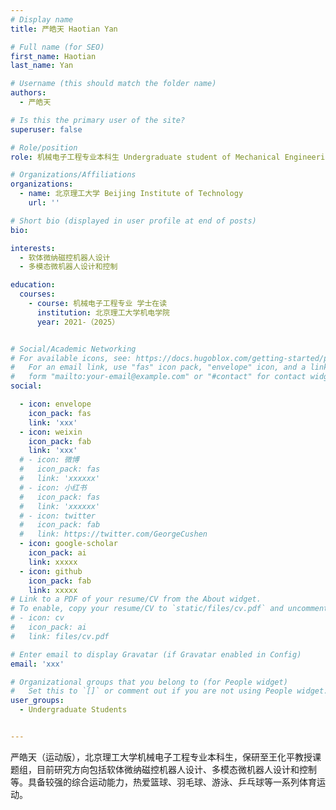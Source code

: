 ```yaml
---
# Display name
title: 严皓天 Haotian Yan

# Full name (for SEO)
first_name: Haotian 
last_name: Yan

# Username (this should match the folder name)
authors:
  - 严皓天

# Is this the primary user of the site?
superuser: false

# Role/position
role: 机械电子工程专业本科生 Undergraduate student of Mechanical Engineering

# Organizations/Affiliations
organizations:
  - name: 北京理工大学 Beijing Institute of Technology
    url: ''

# Short bio (displayed in user profile at end of posts)
bio: 

interests:
  - 软体微纳磁控机器人设计
  - 多模态微机器人设计和控制

education:
  courses:
    - course: 机械电子工程专业 学士在读
      institution: 北京理工大学机电学院
      year: 2021-（2025）


# Social/Academic Networking
# For available icons, see: https://docs.hugoblox.com/getting-started/page-builder/#icons
#   For an email link, use "fas" icon pack, "envelope" icon, and a link in the
#   form "mailto:your-email@example.com" or "#contact" for contact widget.
social:

  - icon: envelope
    icon_pack: fas
    link: 'xxx'
  - icon: weixin
    icon_pack: fab
    link: 'xxx'
  # - icon: 微博
  #   icon_pack: fas
  #   link: 'xxxxxx'
  # - icon: 小红书
  #   icon_pack: fas
  #   link: 'xxxxxx'
  # - icon: twitter
  #   icon_pack: fab
  #   link: https://twitter.com/GeorgeCushen
  - icon: google-scholar
    icon_pack: ai
    link: xxxxx
  - icon: github
    icon_pack: fab
    link: xxxxx
# Link to a PDF of your resume/CV from the About widget.
# To enable, copy your resume/CV to `static/files/cv.pdf` and uncomment the lines below.
# - icon: cv
#   icon_pack: ai
#   link: files/cv.pdf

# Enter email to display Gravatar (if Gravatar enabled in Config)
email: 'xxx'

# Organizational groups that you belong to (for People widget)
#   Set this to `[]` or comment out if you are not using People widget.
user_groups:
  - Undergraduate Students


---
```


严皓天（运动版），北京理工大学机械电子工程专业本科生，保研至王化平教授课题组，目前研究方向包括软体微纳磁控机器人设计、多模态微机器人设计和控制等。具备较强的综合运动能力，热爱篮球、羽毛球、游泳、乒乓球等一系列体育运动。




 

